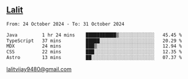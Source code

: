 ## [Lalit](https://lalit.sh)

<!--START_SECTION:waka-->

```txt
From: 24 October 2024 - To: 31 October 2024

Java         1 hr 24 mins    ███████████▒░░░░░░░░░░░░░   45.45 %
TypeScript   37 mins         █████░░░░░░░░░░░░░░░░░░░░   20.29 %
MDX          24 mins         ███▒░░░░░░░░░░░░░░░░░░░░░   12.94 %
CSS          22 mins         ███░░░░░░░░░░░░░░░░░░░░░░   12.35 %
Astro        13 mins         ██░░░░░░░░░░░░░░░░░░░░░░░   07.37 %
```

<!--END_SECTION:waka-->

lalitvijay9480@gmail.com
